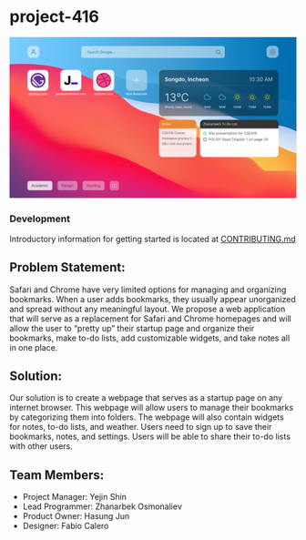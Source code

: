 # project-416

![Figma Prototype](src/images/figma-prototype.jpg?raw=true)

### Development

Introductory information for getting started is located at [CONTRIBUTING.md](CONTRIBUTING.md)

## Problem Statement:

Safari and Chrome have very limited options for managing and organizing bookmarks. When a user adds bookmarks, they usually appear unorganized and spread without any meaningful layout. We propose a web application that will serve as a replacement for Safari and Chrome homepages and will allow the user to “pretty up” their startup page and organize their bookmarks, make to-do lists, add customizable widgets, and take notes all in one place.

## Solution:

Our solution is to create a webpage that serves as a startup page on any internet browser. This webpage will allow users to manage their bookmarks by categorizing them into folders. The webpage will also contain widgets for notes, to-do lists, and weather. Users need to sign up to save their bookmarks, notes, and settings. Users will be able to share their to-do lists with other users.

## Team Members:

- Project Manager: Yejin Shin
- Lead Programmer: Zhanarbek Osmonaliev
- Product Owner: Hasung Jun
- Designer: Fabio Calero
